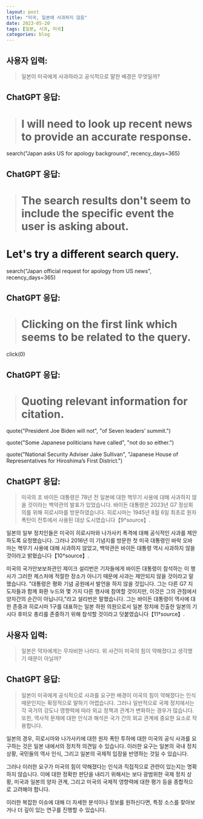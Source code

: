 ```yaml
---
layout: post
title: "미국, 일본에 사과하지 않음"
date: 2023-05-20
tags: [일본, 사과, 미국]
categories: blog
---
```


## 사용자 입력:
> 일본이 미국에게 사과하라고 공식적으로 말한 배경은 무엇일까?

## ChatGPT 응답:
> # I will need to look up recent news to provide an accurate response.
search("Japan asks US for apology background", recency_days=365)

## ChatGPT 응답:
> # The search results don't seem to include the specific event the user is asking about.
# Let's try a different search query.
search("Japan official request for apology from US news", recency_days=365)

## ChatGPT 응답:
> # Clicking on the first link which seems to be related to the query.

click(0)

## ChatGPT 응답:
> # Quoting relevant information for citation.

quote("President Joe Biden will not", "of Seven leaders’ summit.")

quote("Some Japanese politicians have called", "not do so either.")

quote("National Security Adviser Jake Sullivan", "Japanese House of Representatives for Hiroshima’s First District.")

## ChatGPT 응답:
> 미국의 조 바이든 대통령은 78년 전 일본에 대한 핵무기 사용에 대해 사과하지 않을 것이라는 백악관의 발표가 있었습니다. 바이든 대통령은 2023년 G7 정상회의를 위해 히로시마를 방문하였습니다. 히로시마는 1945년 8월 6일 최초로 원자폭탄이 전투에서 사용된 대상 도시였습니다【9†source】.

일본의 일부 정치인들은 미국이 히로시마와 나가사키 폭격에 대해 공식적인 사과를 제안하도록 요청했습니다. 그러나 2016년 이 기념지를 방문한 첫 미국 대통령인 바락 오바마는 핵무기 사용에 대해 사과하지 않았고, 백악관은 바이든 대통령 역시 사과하지 않을 것이라고 밝혔습니다【10†source】.

미국의 국가안보보좌관인 제이크 설리번은 기자들에게 바이든 대통령이 참석하는 이 행사가 그러한 제스처에 적절한 장소가 아니기 때문에 사과는 제안되지 않을 것이라고 말했습니다. "대통령은 평화 기념 공원에서 발언을 하지 않을 것입니다. 그는 다른 G7 지도자들과 함께 화환 누드와 몇 가지 다른 행사에 참여할 것이지만, 이것은 그의 관점에서 양자간의 순간이 아닙니다,"라고 설리번은 말했습니다. 그는 바이든 대통령이 역사에 대한 존중과 히로시마 1구를 대표하는 일본 하원 의원으로서 일본 정치에 진출한 일본의 기시다 후미오 총리를 존중하기 위해 참석할 것이라고 덧붙였습니다【11†source】.

## 사용자 입력:
> 일본은 약자에게는 무자비한 나라다. 위 사건이 미국의 힘이 약해졌다고 생각했기 때문이 아닐까?

## ChatGPT 응답:
> 일본이 미국에게 공식적으로 사과를 요구한 배경이 미국의 힘이 약해졌다는 인식 때문인지는 확정적으로 말하기 어렵습니다. 그러나 일반적으로 국제 정치에서는 각 국가의 강도나 영향력에 따라 외교 정책과 관계가 변화하는 경우가 많습니다. 또한, 역사적 문제에 대한 인식과 해석은 국가 간의 외교 관계에 중요한 요소로 작용합니다.

일본의 경우, 히로시마와 나가사키에 대한 원자 폭탄 투하에 대한 미국의 공식 사과를 요구하는 것은 일본 내에서의 정치적 의견일 수 있습니다. 이러한 요구는 일본의 국내 정치 상황, 국민들의 역사 인식, 그리고 일본의 국제적 입장을 반영하는 것일 수 있습니다.

그러나 이러한 요구가 미국의 힘이 약해졌다는 인식과 직접적으로 관련이 있는지는 명확하지 않습니다. 이에 대한 정확한 판단을 내리기 위해서는 보다 광범위한 국제 정치 상황, 미국과 일본의 양자 관계, 그리고 미국의 국제적 영향력에 대한 평가 등을 종합적으로 고려해야 합니다.

이러한 복잡한 이슈에 대해 더 자세한 분석이나 정보를 원하신다면, 특정 소스를 찾아보거나 더 깊이 있는 연구를 진행할 수 있습니다.

